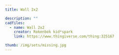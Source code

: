 ```yaml
---
title: Wall 2x2

description: ""
cadfiles:
  - name: Wall 2x2
    creator: Rokenbok kid*spark
    link: https://www.thingiverse.com/thing:325167

thumb: /img/sets/missing.jpg
---
```

